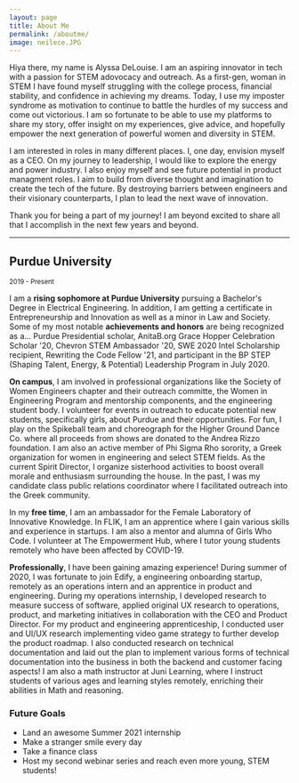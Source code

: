 ```yaml
---
layout: page
title: About Me
permalink: /aboutme/
image: neilece.JPG
---
```


Hiya there, my name is Alyssa DeLouise. I am an aspiring innovator in tech with a passion for STEM adovocacy and outreach. As a first-gen, woman in STEM I have found myself struggling with the college process, financial stability, and confidence in achieving my dreams. Today, I use my imposter syndrome as motivation to continue to battle the hurdles of my success and come out victorious. I am so fortunate to be able to use my platforms to share my story, offer insight on my experiences, give advice, and hopefully empower the next generation of powerful women and diversity in STEM.

I am interested in roles in many different places. I, one day, envision myself as a CEO. On my journey to leadership, I would like to explore the energy and power industry. I also enjoy myself and see future potential in product managment roles. I aim to build from diverse thought and imagination to create the tech of the future. By destroying barriers between engineers and their visionary counterparts, I plan to lead the next wave of innovation. 

Thank you for being a part of my journey! I am beyond excited to share all that I accomplish in the next few years and beyond.

***

## Purdue University
<small>2019 - Present</small>

I am a <strong>rising sophomore at Purdue University</strong> pursuing a Bachelor's Degree in Electrical Engineering. In addition, I am getting a certificate in Entrepreneurship and Innovation as well as a minor in Law and Society. Some of my most notable <strong>achievements and honors</strong> are being recognized as a... Purdue Presidential scholar, AnitaB.org Grace Hopper Celebration Scholar '20, Chevron STEM Ambassador '20, SWE 2020 Intel Scholarship recipient, Rewriting the Code Fellow '21,  and participant in the BP STEP (Shaping Talent, Energy, & Potential) Leadership Program in July 2020. 

<strong>On campus</strong>, I am involved in professional organizations like the Society of Women Engineers chapter and their outreach committe, the Women in Engineering Program and mentorship components, and the engineering student body. I volunteer for events in outreach to educate potential new students, specifically girls, about Purdue and their opportunities. For fun, I play on the Spikeball team and choreograph for the Higher Ground Dance Co. where all proceeds from shows are donated to the Andrea Rizzo foundation. I am also an active member of Phi Sigma Rho sorority, a Greek organization for women in engineering and select STEM fields. As the current Spirit Director, I organize sisterhood activities to boost overall morale and enthusiasm surrounding the house. In the past, I was my candidate class public relations coordinator where I facilitated outreach into the Greek community. 

In my <strong>free time</strong>, I am an ambassador for the Female Laboratory of Innovative Knowledge. In FLIK, I am an apprentice where I gain various skills and experience in startups. I am also a mentor and alumna of Girls Who Code. I volunteer at The Empowerment Hub, where I tutor young students remotely who have been affected by COVID-19.

<strong>Professionally</strong>, I have been gaining amazing experience! During summer of 2020, I was fortunate to join Edify, a engineering onboarding startup, remotely as an operations intern and an apprentice in product and engineering. During my operations internship, I developed research to measure success of software, applied original UX research to operations, product, and marketing initiatives in collaboration with the CEO and Product Director. For my product and engineering apprenticeship, I conducted user and UI/UX research implementing video game strategy to further develop the product roadmap. I also conducted research on technical documentation and laid out the plan to implement various forms of technical documentation into the business in both the backend and customer facing aspects! I am also a math instructor at Juni Learning, where I instruct students of various ages and learning styles remotely, enriching their abilities in Math and reasoning.

### Future Goals

* Land an awesome Summer 2021 internship
* Make a stranger smile every day
* Take a finance class
* Host my second webinar series and reach even more young, STEM students!


